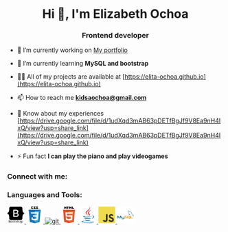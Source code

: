 <h1 align="center">Hi 👋, I'm Elizabeth Ochoa</h1>
<h3 align="center">Frontend developer</h3>

- 🔭 I’m currently working on [My portfolio](https://elita-ochoa.github.io)

- 🌱 I’m currently learning **MySQL and bootstrap**

- 👨‍💻 All of my projects are available at [https://elita-ochoa.github.io](https://elita-ochoa.github.io)

- 📫 How to reach me **kidsaochoa@gmail.com**

- 📄 Know about my experiences [https://drive.google.com/file/d/1udXqd3mAB63pDETfBgJf9V8Ea9nH4IxQ/view?usp=share_link](https://drive.google.com/file/d/1udXqd3mAB63pDETfBgJf9V8Ea9nH4IxQ/view?usp=share_link)

- ⚡ Fun fact **I can play the piano and play videogames**

<h3 align="left">Connect with me:</h3>
<p align="left">
</p>

<h3 align="left">Languages and Tools:</h3>
<p align="left"> <a href="https://getbootstrap.com" target="_blank" rel="noreferrer"> <img src="https://raw.githubusercontent.com/devicons/devicon/master/icons/bootstrap/bootstrap-plain-wordmark.svg" alt="bootstrap" width="40" height="40"/> </a> <a href="https://www.w3schools.com/css/" target="_blank" rel="noreferrer"> <img src="https://raw.githubusercontent.com/devicons/devicon/master/icons/css3/css3-original-wordmark.svg" alt="css3" width="40" height="40"/> </a> <a href="https://git-scm.com/" target="_blank" rel="noreferrer"> <img src="https://www.vectorlogo.zone/logos/git-scm/git-scm-icon.svg" alt="git" width="40" height="40"/> </a> <a href="https://www.w3.org/html/" target="_blank" rel="noreferrer"> <img src="https://raw.githubusercontent.com/devicons/devicon/master/icons/html5/html5-original-wordmark.svg" alt="html5" width="40" height="40"/> </a> <a href="https://www.java.com" target="_blank" rel="noreferrer"> <img src="https://raw.githubusercontent.com/devicons/devicon/master/icons/java/java-original.svg" alt="java" width="40" height="40"/> </a> <a href="https://developer.mozilla.org/en-US/docs/Web/JavaScript" target="_blank" rel="noreferrer"> <img src="https://raw.githubusercontent.com/devicons/devicon/master/icons/javascript/javascript-original.svg" alt="javascript" width="40" height="40"/> </a> <a href="https://www.mysql.com/" target="_blank" rel="noreferrer"> <img src="https://raw.githubusercontent.com/devicons/devicon/master/icons/mysql/mysql-original-wordmark.svg" alt="mysql" width="40" height="40"/> </a> </p>

